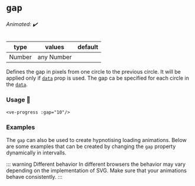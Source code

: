 # `gap`

###### Animated: ✔️

| type   | values     | default |
|--------|------------|---------|
| Number | any Number |         |

Defines the gap in pixels from one circle to the previous circle. It will be applied only if [`data`](./data.md) prop is used.
The gap ca be specified for each circle in the [`data`](./data.md).

### Usage 📜

```vue
<ve-progress :gap="10"/>
```

### Examples

<gap class="mb-16">
<template #code="{ progress, gap }">
<CodeGroup>
<CodeGroupItem >

```vue:no-v-pre
<template>
  <ve-progress 
    :progress="{{ progress }}" 
    :gap="{{ gap }}"
    :data="[
      {
        color: 'blue',
        thickness: 1
      },
      {
        color: 'red',
        thickness: 3
      },
      {
        color: 'green',
        thickness: 5
      },
      {
        color: 'yellow',
        thickness: 7
      }
    ]"
  />
</template>
```

</CodeGroupItem>
</CodeGroup>
</template>
</gap>

The `gap` can also be used to create hypnotising loading animations. Below are some examples that can be created by changing the
`gap` property dynamically in intervalls.

::: warning Different behavior
In different browsers the behavior may vary depending on the implementation of SVG. Make sure that your animations behave consistently.
:::

<gap-animation>
</gap-animation>
